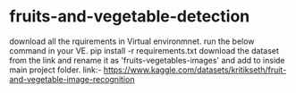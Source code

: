# fruits-and-vegetable-detection
download all the rquirements in Virtual environmnet.
run the below command in your VE.
pip install -r requirements.txt
download the dataset from the link and rename it as 'fruits-vegetables-images' and add to inside main project folder.
link:- https://www.kaggle.com/datasets/kritikseth/fruit-and-vegetable-image-recognition
